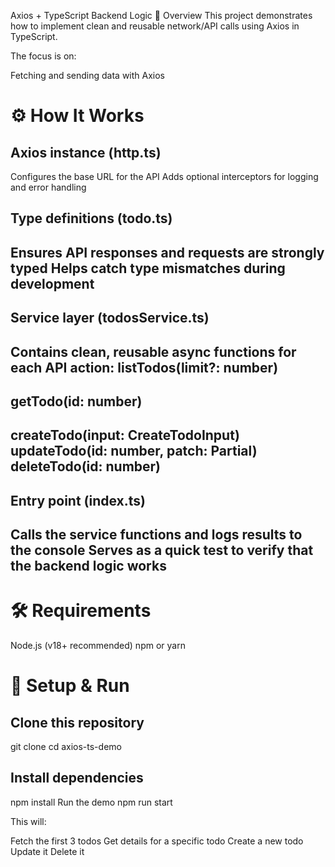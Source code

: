 Axios + TypeScript Backend Logic
📌 Overview
This project demonstrates how to implement clean and reusable network/API calls using Axios in TypeScript.

The focus is on:

Fetching and sending data with Axios

<h1> ⚙ How It Works </h1>
<h2> Axios instance (http.ts) </h2>

Configures the base URL for the API
Adds optional interceptors for logging and error handling

<h2> Type definitions (todo.ts) <h2>

Ensures API responses and requests are strongly typed
Helps catch type mismatches during development

<h2> Service layer (todosService.ts) <h2>

Contains clean, reusable async functions for each API action:
listTodos(limit?: number)

<h2> getTodo(id: number) <h2>

createTodo(input: CreateTodoInput)
updateTodo(id: number, patch: Partial<Todo>)
deleteTodo(id: number)

<h2> Entry point (index.ts) <h2>

Calls the service functions and logs results to the console
Serves as a quick test to verify that the backend logic works

<h1> 🛠 Requirements </h1>

Node.js (v18+ recommended)
npm or yarn

<h1> 🚀 Setup & Run </h1>

<h2> Clone this repository </h2>

git clone <your-repo-url>
cd axios-ts-demo

<h2> Install dependencies </h2>

npm install
Run the demo
npm run start

This will:

Fetch the first 3 todos
Get details for a specific todo
Create a new todo
Update it
Delete it
